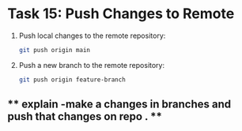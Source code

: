 # **Task 15: Push Changes to Remote**
1. Push local changes to the remote repository:  
   ```bash
   git push origin main
   ```

2. Push a new branch to the remote repository:  
   ```bash
   git push origin feature-branch
   ```


 ##  ** explain -make a changes in branches and push that changes on repo . **